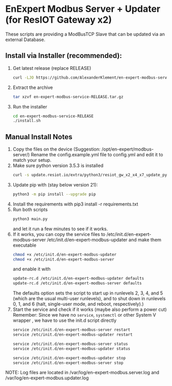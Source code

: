 # EnExpert Modbus Server + Updater (for ResIOT Gateway x2)

These scripts are providing a ModBusTCP Slave that can be updated via an external Database.

## Install via Installer (recommended):

1. Get latest release (replace RELEASE)
   ````bash
   curl -LJO https://github.com/AlexanderKlement/en-expert-modbus-service/archive/refs/tags/RELEASE.tar.gz
   ````
2. Extract the archive
   ````bash
   tar xzvf en-expert-modbus-service-RELEASE.tar.gz
   ````
3. Run the installer
   ````bash
   cd en-expert-modbus-service-RELEASE
   ./install.sh
   ````

## Manual Install Notes

1. Copy the files on the device (Suggestion: /opt/en-expert/modbus-server/)
   Rename the config.example.yml file to config.yml and edit it to match your setup.
2. Make sure python version 3.5.3 is installed
    ```bash
    curl -s update.resiot.io/extra/python3/resiot_gw_x2_x4_x7_update_python_to_353.sh | bash
3. Update pip with (stay below version 21):
    ```bash
    python3 -m pip install --upgrade pip
   ```
4. Install the requirements with pip3 install -r requirements.txt
5. Run both scripts
   ```bash
   python3 main.py
   ```
   and let it run a few minutes to see if it works.
7. If it works, you can copy the service files to /etc/init.d/en-expert-modbus-server
   /etc/init.d/en-expert-modbus-updater and make them executable
   ```bash
   chmod +x /etc/init.d/en-expert-modbus-updater
   chmod +x /etc/init.d/en-expert-modbus-server
   ```
   and enable it with
   ```bash
   update-rc.d /etc/init.d/en-expert-modbus-updater defaults
   update-rc.d /etc/init.d/en-expert-modbus-server defaults
   ```
   The defaults option sets the script to start up in runlevels 2, 3, 4, and 5 (which are the usual multi-user
   runlevels), and to shut down in runlevels 0, 1, and 6 (halt, single-user mode, and reboot, respectively).)
8. Start the service and check if it works (maybe also perform a power cut) <br>
   Remember: Since we have no `service`, `systemctl` or other System V wrapper , we have to use the init.d script
   directly
   ```bash
   service /etc/init.d/en-expert-modbus-server restart
   service /etc/init.d/en-expert-modbus-updater restart
   ```
   ```bash
   service /etc/init.d/en-expert-modbus-server status
   service /etc/init.d/en-expert-modbus-updater status
   ```
   ```bash
   service /etc/init.d/en-expert-modbus-updater stop
   service /etc/init.d/en-expert-modbus-server stop
   ```

NOTE: Log files are located in /var/log/en-expert-modbus.server.log and /var/log/en-expert-modbus.updater.log
